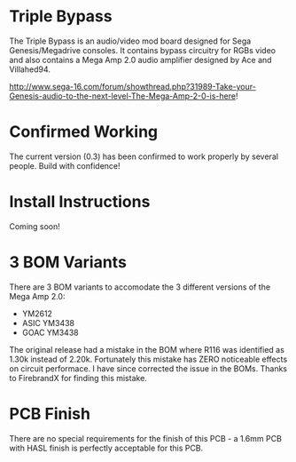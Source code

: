 # Triple Bypass
The Triple Bypass is an audio/video mod board designed for Sega Genesis/Megadrive consoles. It contains bypass circuitry for RGBs video and also contains a Mega Amp 2.0 audio amplifier designed by Ace and Villahed94.

http://www.sega-16.com/forum/showthread.php?31989-Take-your-Genesis-audio-to-the-next-level-The-Mega-Amp-2-0-is-here!

# Confirmed Working
The current version (0.3) has been confirmed to work properly by several people. Build with confidence!

# Install Instructions
Coming soon!

# 3 BOM Variants
There are 3 BOM variants to accomodate the 3 different versions of the Mega Amp 2.0:
* YM2612
* ASIC YM3438
* GOAC YM3438

The original release had a mistake in the BOM where R116 was identified as 1.30k instead of 2.20k. Fortunately this mistake has ZERO noticeable effects on circuit performace. I have since corrected the issue in the BOMs. Thanks to FirebrandX for finding this mistake.

# PCB Finish
There are no special requirements for the finish of this PCB - a 1.6mm PCB with HASL finish is perfectly acceptable for this PCB.
